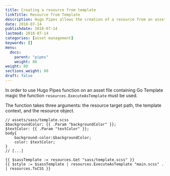 ```yaml
---
title: Creating a resource from template
linkTitle: Resource from Template
description: Hugo Pipes allows the creation of a resource from an asset file using Go Template.
date: 2018-07-14
publishdate: 2018-07-14
lastmod: 2018-07-14
categories: [asset management]
keywords: []
menu:
  docs:
    parent: "pipes"
    weight: 80
weight: 80
sections_weight: 80
draft: false
---
```


In order to use Hugo Pipes function on an asset file containing Go Template magic the function `resources.ExecuteAsTemplate` must be used.

The function takes three arguments: the resource target path, the template context, and the resource object.

```go-html-template
// assets/sass/template.scss
$backgroundColor: {{ .Param "backgroundColor" }};
$textColor: {{ .Param "textColor" }};
body{
	background-color:$backgroundColor;
	color: $textColor;
}
// [...]
```


```go-html-template
{{ $sassTemplate := resources.Get "sass/template.scss" }}
{{ $style := $sassTemplate | resources.ExecuteAsTemplate "main.scss" . | resources.ToCSS }}
```
